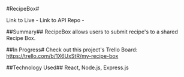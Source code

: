 #RecipeBox#

Link to Live - 
Link to API Repo - 

##Summary##
RecipeBox allows users to submit recipe's to a shared Recipe Box. 




##In Progress#
Check out this project's Trello Board: 
https://trello.com/b/1X6UxStR/my-recipe-box

##Technology Used##
React, Node.js, Express.js
